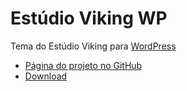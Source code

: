 # Estúdio Viking WP
Tema do Estúdio Viking para [WordPress](https://br.wordpress.org/)
* [Página do projeto no GitHub](https://github.com/estudioviking/estudio-viking-wp)
* [Download](https://github.com/estudioviking/estudio-viking-wp/archive/master.zip)
